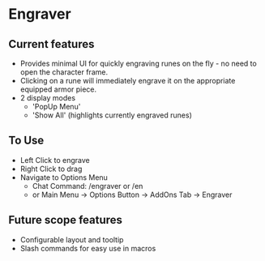 # Engraver

## Current features
- Provides minimal UI for quickly engraving runes on the fly - no need to open the character frame.
- Clicking on a rune will immediately engrave it on the appropriate equipped armor piece.
- 2 display modes
  - 'PopUp Menu'
  - 'Show All' (highlights currently engraved runes)

## To Use
- Left Click to engrave
- Right Click to drag
- Navigate to Options Menu
  - Chat Command: /engraver or /en
  - or Main Menu -> Options Button -> AddOns Tab -> Engraver
 
## Future scope features
- Configurable layout and tooltip
- Slash commands for easy use in macros
